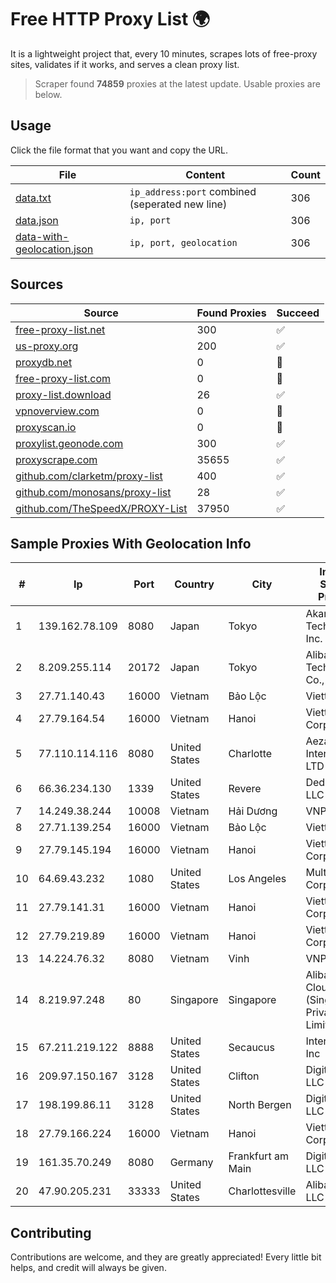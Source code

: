 
# Free HTTP Proxy List 🌍

It is a lightweight project that, every 10 minutes, scrapes lots of free-proxy sites, validates if it works, and serves a clean proxy list.


> Scraper found **74859** proxies at the latest update. Usable proxies are below.

## Usage

Click the file format that you want and copy the URL.


|File|Content|Count|
|----|-------|-----|
|[data.txt](https://raw.githubusercontent.com/themiralay/Proxy-List-World/master/data.txt)|`ip_address:port` combined (seperated new line)|306|
|[data.json](https://raw.githubusercontent.com/themiralay/Proxy-List-World/master/data.json)|`ip, port`|306|
|[data-with-geolocation.json](https://raw.githubusercontent.com/themiralay/Proxy-List-World/master/data-with-geolocation.json)|`ip, port, geolocation`|306|

## Sources

|Source|Found Proxies|Succeed|
|------|-------------|-------|
|[free-proxy-list.net](https://free-proxy-list.net)|300|✅|
|[us-proxy.org](https://www.us-proxy.org)|200|✅|
|[proxydb.net](http://proxydb.net)|0|🚫|
|[free-proxy-list.com](https://free-proxy-list.com/?page=&port=&type%5B%5D=http&type%5B%5D=https&up_time=0&search=Search)|0|🚫|
|[proxy-list.download](https://www.proxy-list.download/HTTP)|26|✅|
|[vpnoverview.com](https://vpnoverview.com/privacy/anonymous-browsing/free-proxy-servers)|0|🚫|
|[proxyscan.io](https://www.proxyscan.io)|0|🚫|
|[proxylist.geonode.com](https://proxylist.geonode.com/api/proxy-list?limit=300&page=1&sort_by=lastChecked&sort_type=desc&protocols=http,https)|300|✅|
|[proxyscrape.com](https://api.proxyscrape.com/v2/?request=displayproxies&protocol=http&timeout=10000&country=all&ssl=all&anonymity=all)|35655|✅|
|[github.com/clarketm/proxy-list](https://raw.githubusercontent.com/clarketm/proxy-list/master/proxy-list-raw.txt)|400|✅|
|[github.com/monosans/proxy-list](https://raw.githubusercontent.com/monosans/proxy-list/main/proxies/http.txt)|28|✅|
|[github.com/TheSpeedX/PROXY-List](https://raw.githubusercontent.com/TheSpeedX/PROXY-List/master/http.txt)|37950|✅|


## Sample Proxies With Geolocation Info

|#|Ip|Port|Country|City|Internet Service Provider|
|-|--|----|-------|----|-------------------------|
|1|139.162.78.109|8080|Japan|Tokyo|Akamai Technologies, Inc.|
|2|8.209.255.114|20172|Japan|Tokyo|Alibaba (US) Technology Co., Ltd.|
|3|27.71.140.43|16000|Vietnam|Bảo Lộc|Viettel Group|
|4|27.79.164.54|16000|Vietnam|Hanoi|Viettel Corporation|
|5|77.110.114.116|8080|United States|Charlotte|Aeza International LTD|
|6|66.36.234.130|1339|United States|Revere|DediOutlet, LLC|
|7|14.249.38.244|10008|Vietnam|Hải Dương|VNPT|
|8|27.71.139.254|16000|Vietnam|Bảo Lộc|Viettel Group|
|9|27.79.145.194|16000|Vietnam|Hanoi|Viettel Corporation|
|10|64.69.43.232|1080|United States|Los Angeles|Multacom Corporation|
|11|27.79.141.31|16000|Vietnam|Hanoi|Viettel Corporation|
|12|27.79.219.89|16000|Vietnam|Hanoi|Viettel Corporation|
|13|14.224.76.32|8080|Vietnam|Vinh|VNPT|
|14|8.219.97.248|80|Singapore|Singapore|Alibaba Cloud (Singapore) Private Limited|
|15|67.211.219.122|8888|United States|Secaucus|Interserver, Inc|
|16|209.97.150.167|3128|United States|Clifton|DigitalOcean, LLC|
|17|198.199.86.11|3128|United States|North Bergen|DigitalOcean, LLC|
|18|27.79.166.224|16000|Vietnam|Hanoi|Viettel Corporation|
|19|161.35.70.249|8080|Germany|Frankfurt am Main|DigitalOcean, LLC|
|20|47.90.205.231|33333|United States|Charlottesville|Alibaba.com LLC|



## Contributing

Contributions are welcome, and they are greatly appreciated! Every
little bit helps, and credit will always be given.

